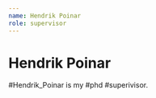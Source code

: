```yaml
---
name: Hendrik Poinar
role: supervisor
---
```


# Hendrik Poinar

#Hendrik_Poinar is my #phd #superivisor.